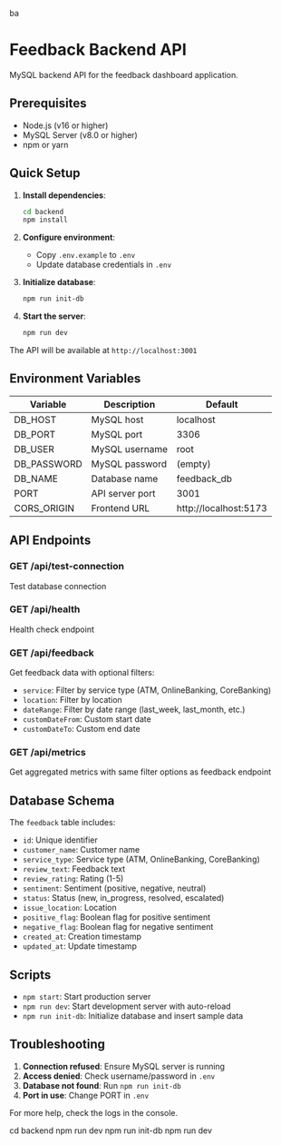 ba
# Feedback Backend API

MySQL backend API for the feedback dashboard application.

## Prerequisites

- Node.js (v16 or higher)
- MySQL Server (v8.0 or higher)
- npm or yarn

## Quick Setup

1. **Install dependencies**:
   ```bash
   cd backend
   npm install
   ```

2. **Configure environment**:
   - Copy `.env.example` to `.env`
   - Update database credentials in `.env`

3. **Initialize database**:
   ```bash
   npm run init-db
   ```

4. **Start the server**:
   ```bash
   npm run dev
   ```

The API will be available at `http://localhost:3001`

## Environment Variables

| Variable | Description | Default |
|----------|-------------|---------|
| DB_HOST | MySQL host | localhost |
| DB_PORT | MySQL port | 3306 |
| DB_USER | MySQL username | root |
| DB_PASSWORD | MySQL password | (empty) |
| DB_NAME | Database name | feedback_db |
| PORT | API server port | 3001 |
| CORS_ORIGIN | Frontend URL | http://localhost:5173 |

## API Endpoints

### GET /api/test-connection
Test database connection

### GET /api/health
Health check endpoint

### GET /api/feedback
Get feedback data with optional filters:
- `service`: Filter by service type (ATM, OnlineBanking, CoreBanking)
- `location`: Filter by location
- `dateRange`: Filter by date range (last_week, last_month, etc.)
- `customDateFrom`: Custom start date
- `customDateTo`: Custom end date

### GET /api/metrics
Get aggregated metrics with same filter options as feedback endpoint

## Database Schema

The `feedback` table includes:
- `id`: Unique identifier
- `customer_name`: Customer name
- `service_type`: Service type (ATM, OnlineBanking, CoreBanking)
- `review_text`: Feedback text
- `review_rating`: Rating (1-5)
- `sentiment`: Sentiment (positive, negative, neutral)
- `status`: Status (new, in_progress, resolved, escalated)
- `issue_location`: Location
- `positive_flag`: Boolean flag for positive sentiment
- `negative_flag`: Boolean flag for negative sentiment
- `created_at`: Creation timestamp
- `updated_at`: Update timestamp

## Scripts

- `npm start`: Start production server
- `npm run dev`: Start development server with auto-reload
- `npm run init-db`: Initialize database and insert sample data

## Troubleshooting

1. **Connection refused**: Ensure MySQL server is running
2. **Access denied**: Check username/password in `.env`
3. **Database not found**: Run `npm run init-db`
4. **Port in use**: Change PORT in `.env`

For more help, check the logs in the console.




cd backend
npm run dev
npm run init-db
npm run dev